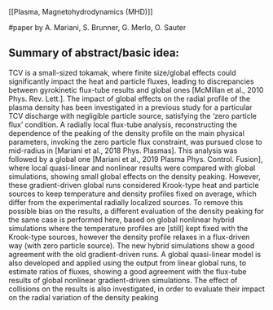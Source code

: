 [[Plasma, Magnetohydrodynamics (MHD)]]

#paper by A. Mariani, S. Brunner, G. Merlo, O. Sauter


## Summary of abstract/basic idea:
TCV is a small-sized tokamak, where finite size/global effects could significantly impact the heat and particle fluxes, leading to discrepancies between gyrokinetic flux-tube results and global ones [McMillan et al., 2010 Phys. Rev. Lett.]. The impact of global effects on the radial profile of the plasma density has been investigated in a previous study for a particular TCV discharge with negligible particle source, satisfying the ‘zero particle flux’ condition. A radially local flux-tube analysis, reconstructing the dependence of the peaking of the density profile on the main physical parameters, invoking the zero particle flux constraint, was pursued close to mid-radius in [Mariani et al., 2018 Phys. Plasmas]. This analysis was followed by a global one [Mariani et al., 2019 Plasma Phys. Control. Fusion], where local quasi-linear and nonlinear results were compared with global simulations, showing small global effects on the density peaking. However, these gradient-driven global runs considered Krook-type heat and particle sources to keep temperature and density profiles fixed on average, which differ from the experimental radially localized sources. To remove this possible bias on the results, a different evaluation of the density peaking for the same case is performed here, based on global nonlinear hybrid simulations where the temperature profiles are [still] kept fixed with the Krook-type sources, however the density profile relaxes in a flux-driven way (with zero particle source). The new hybrid simulations show a good agreement with the old gradient-driven runs. A global quasi-linear model is also developed and applied using the output from linear global runs, to estimate ratios of fluxes, showing a good agreement with the flux-tube results of global nonlinear gradient-driven simulations. The effect of collisions on the results is also investigated, in order to evaluate their impact on the radial variation of the density peaking